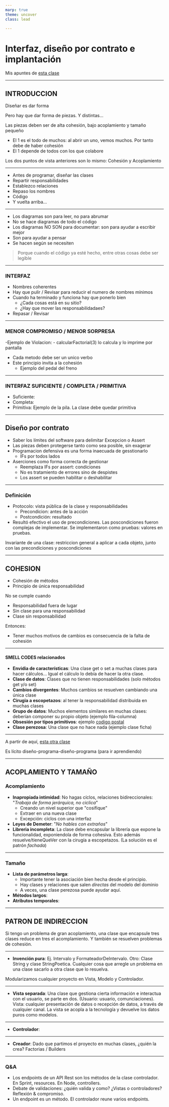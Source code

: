 ```yaml
---
marp: true
theme: uncover 
class: lead

---
```

# Interfaz, diseño por contrato e implantación
Mis apuntes de [esta clase](https://escuela.it/cursos/curso-de-diseno-orientado-a-objetos/clase/interfaz-diseno-por-contrato-e-implantacion)

---
## INTRODUCCION
Diseñar es dar forma

Pero hay que dar forma de piezas. Y distintas...

Las piezas deben ser de alta cohesión, bajo acoplamiento y tamaño pequeño

- El 1 es el todo de muchos: al abrir un uno, vemos muchos. Por tanto debe de haber cohesión
- El 1 depende de todos con los que colabore

Los dos puntos de vista anteriores son lo mismo: Cohesión y Acoplamiento

---
- Antes de programar, diseñar las clases
- Repartir responsabilidades
- Establezco relaciones
- Repaso los nombres
- Código
- Y vuelta arriba...
---
- Los diagramas son para leer, no para abrumar
- No se hace diagramas de todo el código
- Los diagramas NO SON para documentar: son para ayudar a escribir mejor
- Son para ayudar a pensar
- Se hacen según se necesiten

> Porque cuando el código ya esté hecho, entre otras cosas debe ser legible

---
### INTERFAZ
- Nombres coherentes
- Hay que pulir / Revisar para reducir el numero de nombres mínimos
- Cuando ha terminado y funciona hay que ponerlo bien
	- ¿Cada cosas está en su sitio?
	- ¿Hay que mover las responsabilidadaes?
- Repasar / Revisar
---
### MENOR COMPROMISO / MENOR SORPRESA

-Ejemplo de Violacion: 
	- calcularFactorial(3) lo calcula y lo imprime por pantalla
- Cada metodo debe ser un unico verbo
- Este principio invita a la cohesión
	- Ejemplo del pedal del freno

---
### INTERFAZ SUFICIENTE / COMPLETA / PRIMITIVA

- Suficiente:  
- Completa:
- Primitiva: Ejemplo de la pila. La clase debe quedar primitiva

---
## Diseño por contrato

- Saber los límites del software para delimitar Excepcion o Assert
- Las piezas deben protegerse tanto como sea posible, sin exagerar
- Programacion defensiva es una forma inaecuada de gesstionarlo
	- IFs por todos lados
- Aserciones como forma correcta de gestionar
	- Reemplaza IFs por assert: condiciones
	- No es tratamiento de errores sino de despistes
	- Los assert se pueden habilitar o deshabilitar
---
### Definición
- Protocolo: vista pública de la clase y responsabilidades
	- Precondicion: antes de la acción
	- Postcondición: resultado
- Resultó efectivo el uso de precondiciones. Las poscondiciones fueron complejas de implementar. Se implementaron como pruebas: valores en pruebas.

Invariante de una clase: restriccion general a aplicar a cada objeto, junto con las precondiciones y poscondiciones

---

## COHESION
- Cohesión de métodos
- Principìo de única responsabilidad

No se cumple cuando

- Responsabilidad fuera de lugar
- Sin clase para una responsabilidad
- Clase sin responsabilidad

Entonces:

- Tener muchos motivos de cambios es consecuencia de la falta de cohesión

---


#### SMELL CODES relacionados
- **Envidia de características**: Una clase get o set a muchas clases para hacer cálculos... Igual el cálculo lo debía de hacer la otra clase.
- **Clase de datos**: Clases que no tienen responsabilidades (solo métodos get y/o set)
- **Cambios divergentes**: Muchos cambios se resuelven cambiando una única clase
- **Cirugia a escopetazos**: al tener la responsabilidad distribuida en muchas clases
- **Grupo de datos**: Muchos elementos similares en muchas clases: deberían componer su propio objeto (ejemplo fila-columna) 
- **Obsesión por tipos primitivos**: ejemplo [codigo postal](https://es.wikipedia.org/wiki/C%C3%B3digo_postal_de_Espa%C3%B1a)
- **Clase perezosa**: Una clase que no hace nada (ejemplo clase ficha)

---

A partir de aquí, [esta otra clase](https://escuela.it/cursos/curso-de-diseno-orientado-a-objetos/clase/principios-smell-codes-de-encapsulacion-y-tamano)

Es lícito diseño-programa-diseño-programa (para ir aprendiendo)

---
## ACOPLAMIENTO Y TAMAÑO
### Acomplamiento
- **Inapropiada intimidad**: No hagas cíclos, relaciones bidireccionales: "*Trabaja de forma jerárquica, no ciclica*"
	- Creando un nivel superior que "cosifique"
	- Extraer en una nueva clase
	- Excepción: ciclos con una interfaz
- **Leyes de Demeter**: "*No hables con extraños*"
- **Libreria incompleta**: La clase debe encapsular la librería que expone la funcionalidad, exponiendola de forma cohesiva. Esto además resuelve/tieneQueVer con la cirugía a escopetazos. (La solución es el patrón *fachada*)
---

### Tamaño
- **Lista de parámetros larga**: 
	- Importante tener la asociación bien hecha desde el principio.
	- Hay clases y relaciones que salen *directas* del modelo del dominio
	- A veces, una clase perezosa puede ayudar aquí.
- **Métodos largos**: 
- **Atributos temporales**: 
---
## PATRON DE INDIRECCION
Si tengo un problema de gran acoplamiento, una clase que encapsule tres clases reduce en tres el acomplamiento. Y también se resuelven problemas de cohesión.

---

- **Invención pura**: Ej. Intervalo y FormateadorDeIntervalo. Otro: Clase String y clase StringPoetica. Cualquier cosa que arregle un problema en una clase sacarlo a otra clase que lo resuelva.

Modularizamos cualquier proyecto en Vista, Modelo y Controlador.

---

- **Vista separada**: Una clase que gestiona cierta información e interactua con el usuario, se parte en dos. (Usuario: usuario, comunciaciones). Vista: cualquier presentación de datos o recepción de datos, a través de cualquier canal. La vista se acopla a la tecnología y devuelve los datos puros como modelos. 

---

- **Controlador**: 

---

- **Creador**: Dado que partimos el proyecto en muchas clases, ¿quién la crea? Factorias / Builders

---

### Q&A
- Los endpoints de un API Rest son los métodos de la clase controlador. En Sprint, resources. En Node, controllers.
- Debate de validaciones: ¿quién valida y como? ¿Vistas o controladores? Reflexión & compromiso.
- Un endpoint es un método. El controlador reune varios endpoints. 